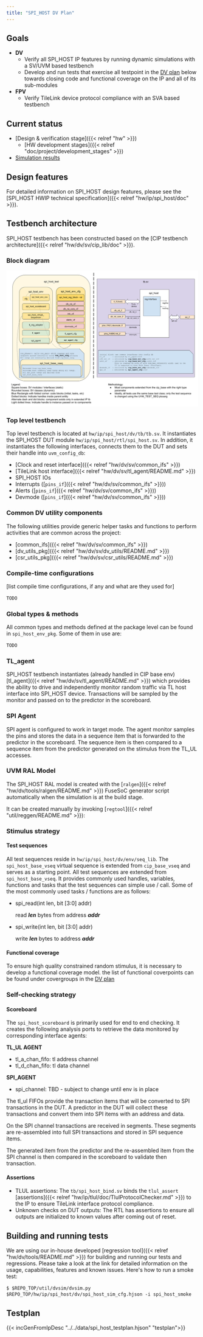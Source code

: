```yaml
---
title: "SPI_HOST DV Plan"
---
```


## Goals
* **DV**
  * Verify all SPI_HOST IP features by running dynamic simulations with a SV/UVM based testbench
  * Develop and run tests that exercise all testpoint in the [DV plan](#testplan) below towards closing code and functional coverage on the IP and all of its sub-modules
* **FPV**
  * Verify TileLink device protocol compliance with an SVA based testbench

## Current status
* [Design & verification stage]({{< relref "hw" >}})
  * [HW development stages]({{< relref "doc/project/development_stages" >}})
* [Simulation results](https://reports.opentitan.org/hw/ip/spi_host/dv/latest/results.html)

## Design features
For detailed information on SPI_HOST design features, please see the 
[SPI_HOST HWIP technical specification]({{< relref "hw/ip/spi_host/doc" >}}).

## Testbench architecture
SPI_HOST testbench has been constructed based on the 
[CIP testbench architecture]({{< relref "hw/dv/sv/cip_lib/doc" >}}).

### Block diagram
![Block diagram](tb.svg)

### Top level testbench
Top level testbench is located at `hw/ip/spi_host/dv/tb/tb.sv`. It instantiates the SPI_HOST DUT module `hw/ip/spi_host/rtl/spi_host.sv`.
In addition, it instantiates the following interfaces, connects them to the DUT and sets their handle into `uvm_config_db`:
* [Clock and reset interface]({{< relref "hw/dv/sv/common_ifs" >}})
* [TileLink host interface]({{< relref "hw/dv/sv/tl_agent/README.md" >}})
* SPI_HOST IOs
* Interrupts ([`pins_if`]({{< relref "hw/dv/sv/common_ifs" >}}))
* Alerts ([`pins_if`]({{< relref "hw/dv/sv/common_ifs" >}}))
* Devmode ([`pins_if`]({{< relref "hw/dv/sv/common_ifs" >}}))

### Common DV utility components
The following utilities provide generic helper tasks and functions to perform activities that are common across the project:
* [common_ifs]({{< relref "hw/dv/sv/common_ifs" >}})
* [dv_utils_pkg]({{< relref "hw/dv/sv/dv_utils/README.md" >}})
* [csr_utils_pkg]({{< relref "hw/dv/sv/csr_utils/README.md" >}})

### Compile-time configurations
[list compile time configurations, if any and what are they used for]
```systemverilog
TODO
```

### Global types & methods
All common types and methods defined at the package level can be found in
`spi_host_env_pkg`. Some of them in use are:
```systemverilog
TODO
```
### TL_agent
SPI_HOST testbench instantiates (already handled in CIP base env) 
[tl_agent]({{< relref "hw/dv/sv/tl_agent/README.md" >}})
which provides the ability to drive and independently monitor random traffic via TL host interface into SPI_HOST device.
Transactions will be sampled by the monitor and passed on to the predictor in the scoreboard.

###  SPI Agent
SPI agent is configured to work in target mode.
The agent monitor samples the pins and stores the data in a sequence item that is forwarded to the predictor in the scoreboard.
The sequence item is then compared to a sequence item from the predictor generated on the stimulus from the TL_UL accesses.

### UVM RAL Model
The SPI_HOST RAL model is created with the [`ralgen`]({{< relref "hw/dv/tools/ralgen/README.md" >}}) FuseSoC generator script automatically when the simulation is at the build stage.

It can be created manually by invoking [`regtool`]({{< relref "util/reggen/README.md" >}}):

### Stimulus strategy
#### Test sequences
All test sequences reside in `hw/ip/spi_host/dv/env/seq_lib`.
The `spi_host_base_vseq` virtual sequence is extended from `cip_base_vseq` and serves as a starting point.
All test sequences are extended from `spi_host_base_vseq`.
It provides commonly used handles, variables, functions and tasks that the test sequences can simple use / call.
Some of the most commonly used tasks / functions are as follows:
* spi_read(int len, bit [3:0] addr)

  read ***len*** bytes from address ***addr***

* spi_write(int len, bit [3:0] addr)

  write ***len*** bytes to address ***addr***

#### Functional coverage
To ensure high quality constrained random stimulus, it is necessary to develop a functional coverage model.
the list of functional coverpoints can be found under covergroups in the [DV plan](#testplan)


### Self-checking strategy
#### Scoreboard
The `spi_host_scoreboard` is primarily used for end to end checking.
It creates the following analysis ports to retrieve the data monitored by corresponding interface agents:

**TL_UL AGENT**

* tl_a_chan_fifo: tl address channel
* tl_d_chan_fifo: tl data channel

**SPI_AGENT**

* spi_channel: TBD - subject to change until env is in place

The tl_ul FIFOs provide the transaction items that will be converted to SPI transactions in the DUT.
A predictor in the DUT will collect these transactions and convert them into SPI items with an address and data.

On the SPI channel transactions are received in segments.
These segments are re-assembled into full SPI transactions and stored in SPI sequence items.

The generated item from the predictor and the re-assembled item from the SPI channel is then compared in the scoreboard to validate then transaction.

#### Assertions
* TLUL assertions: The `tb/spi_host_bind.sv` binds the `tlul_assert` [assertions]({{< relref "hw/ip/tlul/doc/TlulProtocolChecker.md" >}}) to the IP to ensure TileLink interface protocol compliance.
* Unknown checks on DUT outputs: The RTL has assertions to ensure all outputs are initialized to known values after coming out of reset.


## Building and running tests
We are using our in-house developed [regression tool]({{< relref "hw/dv/tools/README.md" >}}) for building and running our tests and regressions.
Please take a look at the link for detailed information on the usage, capabilities, features and known issues.
Here's how to run a smoke test:
```console
$ $REPO_TOP/util/dvsim/dvsim.py $REPO_TOP/hw/ip/spi_host/dv/spi_host_sim_cfg.hjson -i spi_host_smoke
```

## Testplan
{{< incGenFromIpDesc "../../data/spi_host_testplan.hjson" "testplan">}}
